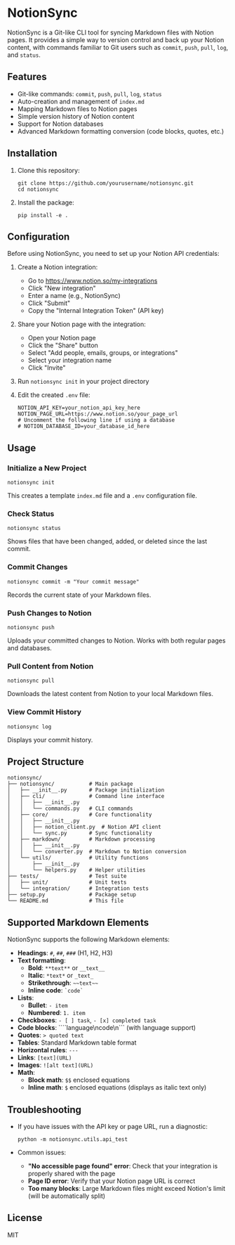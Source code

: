 # NotionSync

NotionSync is a Git-like CLI tool for syncing Markdown files with Notion pages. It provides a simple way to version control and back up your Notion content, with commands familiar to Git users such as `commit`, `push`, `pull`, `log`, and `status`.

## Features

- Git-like commands: `commit`, `push`, `pull`, `log`, `status`
- Auto-creation and management of `index.md`
- Mapping Markdown files to Notion pages
- Simple version history of Notion content
- Support for Notion databases
- Advanced Markdown formatting conversion (code blocks, quotes, etc.)

## Installation

1. Clone this repository:
   ```
   git clone https://github.com/yourusername/notionsync.git
   cd notionsync
   ```

2. Install the package:
   ```
   pip install -e .
   ```

## Configuration

Before using NotionSync, you need to set up your Notion API credentials:

1. Create a Notion integration:
   - Go to https://www.notion.so/my-integrations
   - Click "New integration"
   - Enter a name (e.g., NotionSync)
   - Click "Submit"
   - Copy the "Internal Integration Token" (API key)

2. Share your Notion page with the integration:
   - Open your Notion page
   - Click the "Share" button
   - Select "Add people, emails, groups, or integrations"
   - Select your integration name
   - Click "Invite"

3. Run `notionsync init` in your project directory

4. Edit the created `.env` file:
   ```
   NOTION_API_KEY=your_notion_api_key_here
   NOTION_PAGE_URL=https://www.notion.so/your_page_url
   # Uncomment the following line if using a database
   # NOTION_DATABASE_ID=your_database_id_here
   ```

## Usage

### Initialize a New Project

```
notionsync init
```

This creates a template `index.md` file and a `.env` configuration file.

### Check Status

```
notionsync status
```

Shows files that have been changed, added, or deleted since the last commit.

### Commit Changes

```
notionsync commit -m "Your commit message"
```

Records the current state of your Markdown files.

### Push Changes to Notion

```
notionsync push
```

Uploads your committed changes to Notion. Works with both regular pages and databases.

### Pull Content from Notion

```
notionsync pull
```

Downloads the latest content from Notion to your local Markdown files.

### View Commit History

```
notionsync log
```

Displays your commit history.

## Project Structure

```
notionsync/
├── notionsync/           # Main package
│   ├── __init__.py       # Package initialization
│   ├── cli/              # Command line interface
│   │   ├── __init__.py
│   │   └── commands.py   # CLI commands
│   ├── core/             # Core functionality
│   │   ├── __init__.py
│   │   ├── notion_client.py  # Notion API client
│   │   └── sync.py       # Sync functionality
│   ├── markdown/         # Markdown processing
│   │   ├── __init__.py
│   │   └── converter.py  # Markdown to Notion conversion
│   └── utils/            # Utility functions
│       ├── __init__.py
│       └── helpers.py    # Helper utilities
├── tests/                # Test suite
│   ├── unit/             # Unit tests
│   └── integration/      # Integration tests
├── setup.py              # Package setup
└── README.md             # This file
```

## Supported Markdown Elements

NotionSync supports the following Markdown elements:

- **Headings**: `#`, `##`, `###` (H1, H2, H3)
- **Text formatting**:
  - **Bold**: `**text**` or `__text__`
  - **Italic**: `*text*` or `_text_`
  - **Strikethrough**: `~~text~~`
  - **Inline code**: `` `code` ``
- **Lists**:
  - **Bullet**: `- item`
  - **Numbered**: `1. item`
- **Checkboxes**: `- [ ] task`, `- [x] completed task`
- **Code blocks**: ````language\ncode\n``` (with language support)
- **Quotes**: `> quoted text`
- **Tables**: Standard Markdown table format
- **Horizontal rules**: `---`
- **Links**: `[text](URL)`
- **Images**: `![alt text](URL)`
- **Math**:
  - **Block math**: `$$` enclosed equations
  - **Inline math**: `$` enclosed equations (displays as italic text only)

## Troubleshooting

- If you have issues with the API key or page URL, run a diagnostic:
  ```
  python -m notionsync.utils.api_test
  ```

- Common issues:
  - **"No accessible page found" error**: Check that your integration is properly shared with the page
  - **Page ID error**: Verify that your Notion page URL is correct
  - **Too many blocks**: Large Markdown files might exceed Notion's limit (will be automatically split)

## License

MIT 